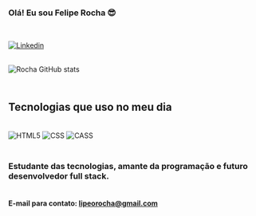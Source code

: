 ### Olá! Eu sou Felipe Rocha 😎
</br>

[![Linkedin](https://img.shields.io/badge/LinkedIn-0077B5?style=for-the-badge&logo=linkedin&logoColor=white)](www.linkedin.com/in/feliperocharj)


</br>![Rocha GitHub stats](https://github-readme-stats.vercel.app/api?username=lipeorocha&show_icons=true&theme=dracula)



## </br> Tecnologias que uso no meu dia

<div style="display: inline_block"><br/>
    <img aLign="center" alt="HTML5" src="https://img.shields.io/badge/HTML5-E34F26?style=for-the-badge&logo=html5&logoColor=white">
    <img aLign="center" alt="CSS" src="https://img.shields.io/badge/CSS3-1572B6?style=for-the-badge&logo=css3&logoColor=white">
    <img aLign="center" alt="CASS" src="https://img.shields.io/badge/Sass-CC6699?style=for-the-badge&logo=sass&logoColor=white">
</div>

### </br> Estudante das tecnologias, amante da programação e futuro desenvolvedor full stack.

#### </br>E-mail para contato: lipeorocha@gmail.com
